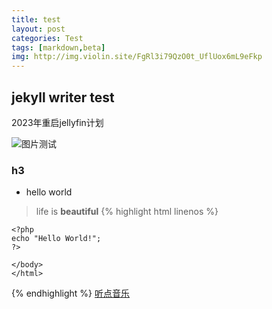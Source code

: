 ```yaml
---
title: test
layout: post
categories: Test
tags: [markdown,beta]
img: http://img.violin.site/FgRl3i79QzO0t_UflUox6mL9eFkp
---
```

## jekyll writer test

2023年重启jellyfin计划

![图片测试](http://img.violin.site/FgRl3i79QzO0t_UflUox6mL9eFkp)

### h3

* hello world

> life is __beautiful__
{% highlight html linenos %}
    <!DOCTYPE html>
    <html>
    <body>

    <?php
    echo "Hello World!";
    ?>
    
    </body>
    </html>
{% endhighlight %}
[听点音乐](http://m.violin.site/music)
